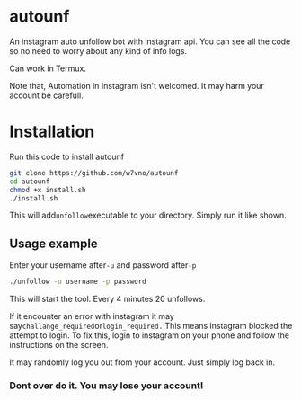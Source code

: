 # autounf
An instagram auto unfollow bot with instagram api.
You can see all the code so no need to worry about any kind of info logs.

Can work in Termux.

Note that, Automation in Instagram isn't welcomed. It may harm your account be carefull.

# Installation

Run this code to install autounf
```bash
git clone https://github.com/w7vno/autounf
cd autounf
chmod +x install.sh
./install.sh
```

This will add```unfollow```executable to your directory. Simply run it like shown.
## Usage example
Enter your username after```-u``` 
and password after```-p``` 
```bash
./unfollow -u username -p password
```

This will start the tool. Every 4 minutes 20 unfollows.

If it encounter an error with instagram
it may say```challange_required```or```login_required.``` This means instagram blocked the attempt to login. To fix this, login to instagram on your phone and follow the instructions on the screen.

It may randomly log you out from your account. Just simply log back in.
### Dont over do it. You may lose your account!